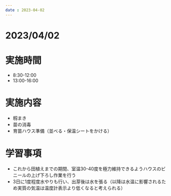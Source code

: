 ```yaml
---
date : 2023-04-02
---
```


# 2023/04/02

# 実施時間
- 8:30-12:00
- 13:00-16:00

# 実施内容
- 籾まき
- 苗の消毒
- 育苗ハウス準備（並べる・保温シートをかける）

# 学習事項
- これから田植えまでの期間、室温30-40度を極力維持できるようハウスのビニールの上げ下ろし作業を行う
- 3日に1度程度水やりも行い、出芽後は水を張る（以降は水温に影響されるため実質の気温は温度計表示より低くなると考えられる）
